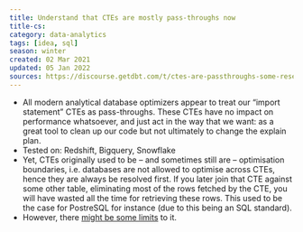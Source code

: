 ```yaml
---
title: Understand that CTEs are mostly pass-throughs now
title-cs: 
category: data-analytics
tags: [idea, sql]
season: winter
created: 02 Mar 2021
updated: 05 Jan 2022
sources: https://discourse.getdbt.com/t/ctes-are-passthroughs-some-research/155, https://news.ycombinator.com/item?id=7024419
---
```


- All modern analytical database optimizers appear to treat our “import statement” CTEs as pass-throughs. These CTEs have no impact on performance whatsoever, and just act in the way that we want: as a great tool to clean up our code but not ultimately to change the explain plan.
- Tested on: Redshift, Bigquery, Snowflake
- Yet, CTEs originally used to be – and sometimes still are – optimisation boundaries, i.e. databases are not allowed to optimise across CTEs, hence they are always be resolved first. If you later join that CTE against some other table, eliminating most of the rows fetched by the CTE, you will have wasted all the time for retrieving these rows. This used to be the case for PostreSQL for instance (due to this being an SQL standard).
- However, there [might be some limits](https://medium.com/@AtheonAnalytics/snowflake-query-optimiser-unoptimised-cf0223bdd136) to it.


